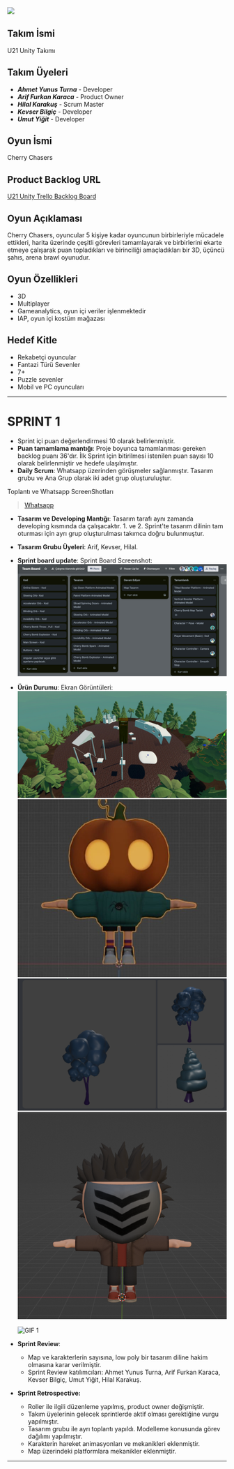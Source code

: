 <img src="https://i.imgur.com/7478qDt.png" width=600>

## Takım İsmi
U21 Unity Takımı

## Takım Üyeleri
- ***Ahmet Yunus Turna*** - Developer
- ***Arif Furkan Karaca*** - Product Owner
- ***Hilal Karakuş*** - Scrum Master
- ***Kevser Bilgiç*** - Developer
- ***Umut Yiğit*** - Developer

## Oyun İsmi
Cherry Chasers

## Product Backlog URL
[U21 Unity Trello Backlog Board](https://trello.com/b/XGJi2Ldu/team-board)

## Oyun Açıklaması
Cherry Chasers, oyuncular 5 kişiye kadar oyuncunun birbirleriyle mücadele ettikleri, harita üzerinde
çeşitli görevleri tamamlayarak ve birbirlerini ekarte etmeye çalışarak puan topladıkları ve birinciliği
amaçladıkları bir 3D, üçüncü şahıs, arena brawl oyunudur.

## Oyun Özellikleri
- 3D
- Multiplayer
- Gameanalytics, oyun içi veriler işlenmektedir
- IAP, oyun içi kostüm mağazası

## Hedef Kitle
- Rekabetçi oyuncular
- Fantazi Türü Sevenler
- 7+
- Puzzle sevenler
- Mobil ve PC oyuncuları

---
# **SPRINT 1**
- Sprint içi puan değerlendirmesi 10 olarak belirlenmiştir.
- **Puan tamamlama mantığı**: Proje boyunca tamamlanması gereken backlog puanı 36'dır. İlk Sprint için bitirilmesi istenilen puan sayısı 10 olarak belirlenmiştir ve hedefe ulaşılmıştır.
- **Daily Scrum**: Whatsapp üzerinden görüşmeler sağlanmıştır. Tasarım grubu ve Ana Grup olarak iki adet grup oluşturuluştur.
  
Toplantı ve Whatsapp ScreenShotları <blockquote class="imgur-embed-pub" lang="en" data-id="a/tT5yDdA"  ><a href="//imgur.com/a/tT5yDdA">Whatsapp</a></blockquote>

- **Tasarım ve Developing Mantığı**: Tasarım tarafı aynı zamanda developing kısmında da çalışacaktır. 1. ve 2. Sprint'te tasarım dilinin tam oturması için ayrı grup oluşturulması takımca doğru bulunmuştur.
- **Tasarım Grubu Üyeleri**: Arif, Kevser, Hilal.
- **Sprint board update**: Sprint Board Screenshot: 
![Backlog 1](https://github.com/YunusTurna/CherryChaser/blob/main/ProjectManagement/IMG-20230618-WA0007.jpg)

- **Ürün Durumu**: Ekran Görüntüleri:
  ![Screenshot 1](https://github.com/YunusTurna/CherryChaser/blob/main/ProjectManagement/IMG-20230618-WA0010.jpg)
  ![Screenshot 2](https://github.com/YunusTurna/CherryChaser/blob/main/ProjectManagement/IMG-20230618-WA0009.jpg)
  ![Screenshot 3](https://github.com/YunusTurna/CherryChaser/blob/main/ProjectManagement/Ekran%20Resmi%202023-06-19%2000.53.39.png)
  ![Screenshot 4](https://github.com/YunusTurna/CherryChaser/blob/main/ProjectManagement/image.png)



  ![GIF 1](https://i.imgur.com/7a7pykI.gif)


- **Sprint Review**:
  - Map ve karakterlerin sayısına, low poly bir tasarım diline hakim olmasına karar verilmiştir.
  - Sprint Review katılımcıları: Ahmet Yunus Turna, Arif Furkan Karaca, Kevser Bilgiç, Umut Yiğit, Hilal Karakuş.


- **Sprint Retrospective:**
  - Roller ile ilgili düzenleme yapılmış, product owner değişmiştir.
  - Takım üyelerinin gelecek sprintlerde aktif olması gerektiğine vurgu yapılmıştır.
  - Tasarım grubu ile ayrı toplantı yapıldı. Modelleme konusunda görev dağılımı yapılmıştır.
  - Karakterin hareket animasyonları ve mekanikleri eklenmiştir.
  - Map üzerindeki platformlara mekanikler eklenmiştir.


---
